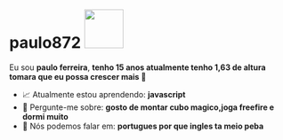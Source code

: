 # paulo872 <img src="https://images.gamebanana.com/img/ico/sprays/ds.gif" width="70px">

Eu sou <strong>paulo ferreira</strong>, <strong>tenho 15 anos atualmente tenho 1,63 de altura tomara que eu possa crescer mais   </strong> 🐢 

- 📈 Atualmente estou aprendendo: <strong>javascript</strong> 
- 💬 Pergunte-me sobre: <strong>gosto de montar cubo magico,joga freefire e dormi muito </strong>
- 🌚 Nós podemos falar em: <strong>portugues por que ingles ta meio peba</strong>
